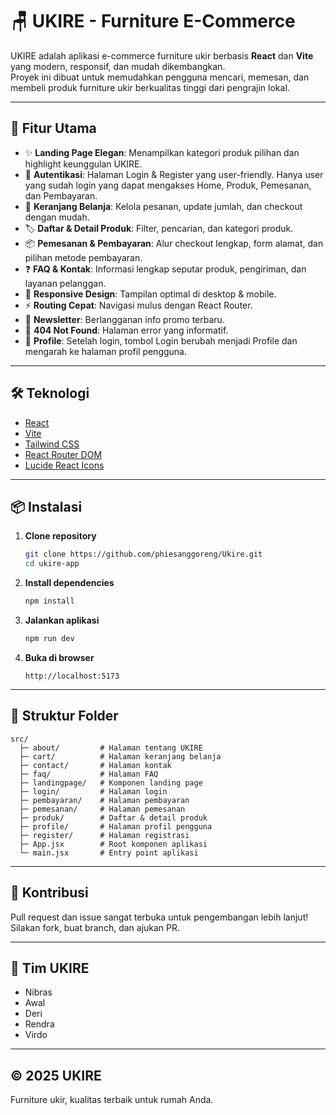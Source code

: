 # 🪑 UKIRE - Furniture E-Commerce

UKIRE adalah aplikasi e-commerce furniture ukir berbasis **React** dan **Vite** yang modern, responsif, dan mudah dikembangkan.  
Proyek ini dibuat untuk memudahkan pengguna mencari, memesan, dan membeli produk furniture ukir berkualitas tinggi dari pengrajin lokal.

---

## 🚀 Fitur Utama

- ✨ **Landing Page Elegan**: Menampilkan kategori produk pilihan dan highlight keunggulan UKIRE.
- 🔐 **Autentikasi**: Halaman Login & Register yang user-friendly. Hanya user yang sudah login yang dapat mengakses Home, Produk, Pemesanan, dan Pembayaran.
- 🛒 **Keranjang Belanja**: Kelola pesanan, update jumlah, dan checkout dengan mudah.
- 🏷️ **Daftar & Detail Produk**: Filter, pencarian, dan kategori produk.
- 📦 **Pemesanan & Pembayaran**: Alur checkout lengkap, form alamat, dan pilihan metode pembayaran.
- ❓ **FAQ & Kontak**: Informasi lengkap seputar produk, pengiriman, dan layanan pelanggan.
- 📱 **Responsive Design**: Tampilan optimal di desktop & mobile.
- ⚡ **Routing Cepat**: Navigasi mulus dengan React Router.
- 📰 **Newsletter**: Berlangganan info promo terbaru.
- 🚫 **404 Not Found**: Halaman error yang informatif.
- 👤 **Profile**: Setelah login, tombol Login berubah menjadi Profile dan mengarah ke halaman profil pengguna.

---

## 🛠️ Teknologi

- [React](https://react.dev/)  
- [Vite](https://vitejs.dev/)  
- [Tailwind CSS](https://tailwindcss.com/)  
- [React Router DOM](https://reactrouter.com/)  
- [Lucide React Icons](https://lucide.dev/)  

---

## 📦 Instalasi

1. **Clone repository**
   ```bash
   git clone https://github.com/phiesanggoreng/Ukire.git
   cd ukire-app
   ```

2. **Install dependencies**
   ```bash
   npm install
   ```

3. **Jalankan aplikasi**
   ```bash
   npm run dev
   ```

4. **Buka di browser**
   ```
   http://localhost:5173
   ```

---

## 📁 Struktur Folder

```
src/
  ├─ about/         # Halaman tentang UKIRE
  ├─ cart/          # Halaman keranjang belanja
  ├─ contact/       # Halaman kontak
  ├─ faq/           # Halaman FAQ
  ├─ landingpage/   # Komponen landing page
  ├─ login/         # Halaman login
  ├─ pembayaran/    # Halaman pembayaran
  ├─ pemesanan/     # Halaman pemesanan
  ├─ produk/        # Daftar & detail produk
  ├─ profile/       # Halaman profil pengguna
  ├─ register/      # Halaman registrasi
  ├─ App.jsx        # Root komponen aplikasi
  └─ main.jsx       # Entry point aplikasi
```

---

## 🤝 Kontribusi

Pull request dan issue sangat terbuka untuk pengembangan lebih lanjut!  
Silakan fork, buat branch, dan ajukan PR.

---

## 👥 Tim UKIRE

- Nibras 
- Awal
- Deri 
- Rendra
- Virdo

---

## © 2025 UKIRE

Furniture ukir, kualitas terbaik untuk rumah Anda.
